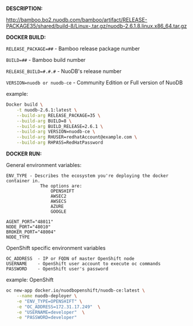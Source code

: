 **DESCRIPTION:**

http://bamboo.bo2.nuodb.com/bamboo/artifact/RELEASE-PACKAGE35/shared/build-8/Linux-.tar.gz/nuodb-2.6.1.8.linux.x86_64.tar.gz

**DOCKER BUILD:**

 `RELEASE_PACKAGE=##`  - Bamboo release package number
 
 `BUILD=##` - Bamboo build number

 `RELEASE_BUILD=#.#.#` - NuoDB's release number

 `VERSION=nuodb or nuodb-ce` - Community Edition or Full version of NuoDB

example:
```bash
Docker build \
    -t nuodb-2.6.1:latest \
    --build-arg RELEASE_PACKAGE=35 \
    --build-arg BUILD=8 \
    --build-arg BUILD_RELEASE=2.6.1 \
    --build-arg VERSION=nuodb-ce \
    --build-arg RHUSER=redhatAccount@example.com \
    --build-arg RHPASS=RedHatPassword
```
**DOCKER RUN:**

General environment variables:

    ENV_TYPE - Describes the ecosystem you're deploying the docker container in. 
                 The options are:
                     OPENSHIFT 
                     AWSEC2
                     AWSECS
                     AZURE
                     GOOGLE
                     
    AGENT_PORT="48011"
    NODE_PORT="48010"
    BROKER_PORT="48004"
    NODE_TYPE
    
OpenShift specific environment variables 

    OC_ADDRESS  - IP or FQDN of master OpenShift node 
    USERNAME    - OpenShift user account to execute oc commands
    PASSWORD    - OpenShift user's password


example: OpenShift
```bash
oc new-app docker.io/nuodbopenshift/nuodb-ce:latest \
    --name nuodb-deployer \
    -e "ENV_TYPE=OPENSHIFT" \
    -e "OC_ADDRESS=172.31.17.249"  \
    -e "USERNAME=developer"  \
    -e "PASSWORD=developer" 
```


